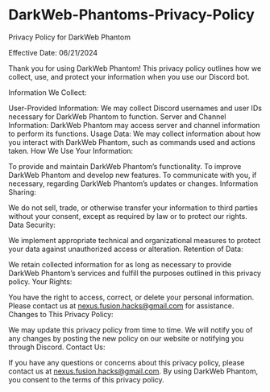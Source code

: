# DarkWeb-Phantoms-Privacy-Policy
Privacy Policy for DarkWeb Phantom

Effective Date: 06/21/2024

Thank you for using DarkWeb Phantom! This privacy policy outlines how we collect, use, and protect your information when you use our Discord bot.

Information We Collect:

User-Provided Information: We may collect Discord usernames and user IDs necessary for DarkWeb Phantom to function.
Server and Channel Information: DarkWeb Phantom may access server and channel information to perform its functions.
Usage Data: We may collect information about how you interact with DarkWeb Phantom, such as commands used and actions taken.
How We Use Your Information:

To provide and maintain DarkWeb Phantom’s functionality.
To improve DarkWeb Phantom and develop new features.
To communicate with you, if necessary, regarding DarkWeb Phantom’s updates or changes.
Information Sharing:

We do not sell, trade, or otherwise transfer your information to third parties without your consent, except as required by law or to protect our rights.
Data Security:

We implement appropriate technical and organizational measures to protect your data against unauthorized access or alteration.
Retention of Data:

We retain collected information for as long as necessary to provide DarkWeb Phantom’s services and fulfill the purposes outlined in this privacy policy.
Your Rights:

You have the right to access, correct, or delete your personal information. Please contact us at nexus.fusion.hacks@gmail.com for assistance.
Changes to This Privacy Policy:

We may update this privacy policy from time to time. We will notify you of any changes by posting the new policy on our website or notifying you through Discord.
Contact Us:

If you have any questions or concerns about this privacy policy, please contact us at nexus.fusion.hacks@gmail.com.
By using DarkWeb Phantom, you consent to the terms of this privacy policy.
